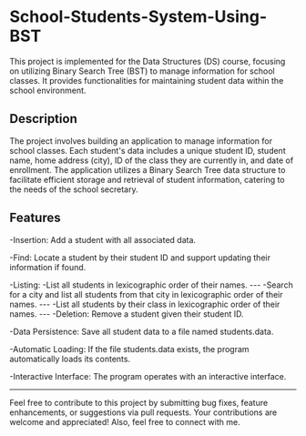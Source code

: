 # School-Students-System-Using-BST
This project is implemented for the Data Structures (DS) course, focusing on utilizing Binary Search Tree (BST) to manage information for school classes. It provides functionalities for maintaining student data within the school environment.


Description
---
The project involves building an application to manage information for school classes. Each student's data includes a unique student ID, student name, home address (city), ID of the class they are currently in, and date of enrollment. The application utilizes a Binary Search Tree data structure to facilitate efficient storage and retrieval of student information, catering to the needs of the school secretary.

Features
---
-Insertion: Add a student with all associated data.

-Find: Locate a student by their student ID and support updating their information if found.

-Listing: 
          -List all students in lexicographic order of their names.
          ---
          -Search for a city and list all students from that city in lexicographic order of their names.
          ---
          -List all students by their class in lexicographic order of their names.
          ---
-Deletion: Remove a student given their student ID.

-Data Persistence: Save all student data to a file named students.data.

-Automatic Loading: If the file students.data exists, the program automatically loads its contents.

-Interactive Interface: The program operates with an interactive interface.
***
Feel free to contribute to this project by submitting bug fixes, feature enhancements, or suggestions via pull requests. Your contributions are welcome and appreciated! Also, feel free to connect with me.
